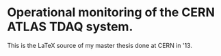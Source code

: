 Operational monitoring of the CERN ATLAS TDAQ system.
=====================================================

This is the LaTeX source of my master thesis done at CERN in '13.
